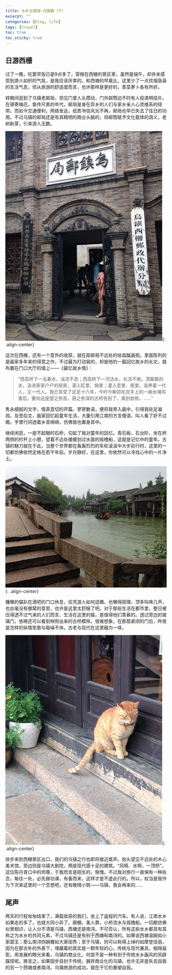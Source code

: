 ```yaml
---
title: 水乡古镇游—乌镇篇（下）
excerpt: ""
categories: [blog, life]
tags: [travel]
toc: true
toc_sticky: true
---
```


## 日游西栅

过了一晚，吃罢早饭已是9点多了，穿梭在西栅的景区里，虽然是端午，却并未感受到游人如织的气氛，是我应该庆幸的。和西塘的早晨比，这里少了一点炊烟袅袅的生活气息，但从旅游的舒适度而言，也许那样是更好的，青菜萝卜各有所好。

转眼间逛到了乌镇老邮局，但见门里人头攒动，门外邮筒边不时有人投递明信片。在驿寄梅花，鱼传尺素的年代，邮局是身在异乡的人们与家乡亲人心灵维系的纽带。而如今交通便利，网络发达，纸质书信风光不再，邮局也早已失去了往日的功用。不过乌镇的邮局还是有其精明的商业头脑的，将邮筒赋予文化载体的涵义，老树新芽，引来游人无数。

![image-center](/assets/images/wuzhen/400s.jpg){: .align-center}

这次在西栅，还有一个意外的收获，就在距邮局不远处的徐昌酩画苑。里面陈列的是画家多年来的得意之作，不过最为打动我的，却是他的一篇回忆故乡的长文，就布置在门口大厅的墙上——《最忆故乡情》：

> “西高桥下一泓春水，湍流不息；西高桥下一河活水，长流不绝。清粼粼的水，汲进家家户户的厨房，濯入缸里、锅里；灌入壶里、瓶里，滋养着一代人，又一代人。我已享受了足足十六年，今时今朝将吃完手上的一碗水哺鸡蛋后，要向这座望之弥高，感之弥深的古桥告别了，离别依依。……”

隽永细腻的文字，情真意切的开篇。寥寥数语，便将我带入画中，引得我驻足凝视。及至后文，画家回忆起童年生活，大量引用江南的方言俚语，叫人看了好不过瘾。字里行间透着乡音绵绵，仿佛我也置身其中。

继续闲逛，一座不起眼的石桥，勾起了我对童年的回忆。青石板，石台阶，坐在桥两侧的栏杆上小憩，望着不远处缓缓划过水面的摇橹船，这就是记忆中的童年。古镇的魅力就在于此，当整个世界都在轰轰烈烈的车轮滚滚中大步前行时，这里的一切都仿佛依然定格在若干年前。岁月静好，在这里，你依然可以寻找心中的一片净土。

![image-center](/assets/images/wuzhen/418s.jpg){: .align-center}

慵懒的猫趴在酒吧的门口休息，任凭游人如何逗趣，也懒得搭理，顶多叫唤几声，也丝毫没有挪窝的意思，也许是这里太舒服了吧。对于那些生活在都市里，整日被压得透不过气来的人们而言，生活在这里的猫，是值得他们羡慕的。透过旁边的玻璃门，依稀还可以看到映照出来的古桥模样。很难想象，在那扇紧闭的门后，昨夜是怎样的纵情笙歌与聒噪不休。古老与现代在这里融为一体。

![image-center](/assets/images/wuzhen/419s.jpg){: .align-center}

徐步来到西栅景区出口，我们的乌镇之行也即将接近尾声。抬头望见不远处的木心美术馆，旁边则是乌镇大剧院，两座现代感十足的建筑。“风啊、水啊，一顶桥”，这位陈丹青口中的师尊，于我而言是陌生的，惭愧。不过我对旅行一直保有一种执念，每往一处，必先做功课，有备而来，这样才是不虚此行的。所以，权当是我作为下次来这里的一个念想吧，还有晚晴小筑——乌镇，我会再来的……

## 尾声

两天的行程匆匆结束了，满载收获的我们，坐上了返程的汽车。有人说，江南水乡如果走的多了，也就大同小异了。廊棚，美人靠，小桥流水与摇橹船，一切都仿佛似曾相识，让人分不清是乌镇，西塘还是南浔。不可否认，所有这些水乡都具有其称之为水乡的共同元素，不过乌镇还是有别于西塘和南浔的。如果说西塘温婉如小家碧玉；那么南浔则娴雅如大家闺秀；至于乌镇，则可以称得上绰约如摩登佳丽，因为在那古朴的外表下，埋藏着的其实是一颗年轻的心，传统与现代兼具，相得益彰。用发展的眼光来看，乌镇的商业化，何尝不是一种有别于传统水乡画风的另辟蹊径呢。换言之，如果固步自封于传统，摒弃商业化的乌镇，也许无非是失去自我的另一个西塘或者南浔。乌镇旅游的成功，就在于它的重塑自我。
